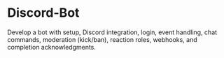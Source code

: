 # Discord-Bot
Develop a bot with setup, Discord integration, login, event handling, chat commands, moderation (kick/ban), reaction roles, webhooks, and completion acknowledgments.
